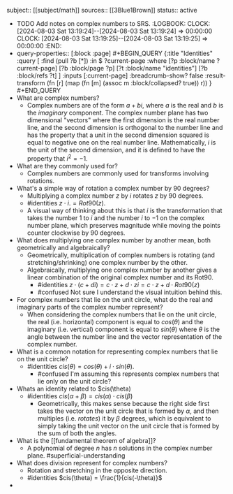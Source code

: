 subject:: [[subject/math]]
sources:: [[3Blue1Brown]]
status:: active

- TODO Add notes on complex numbers to SRS.
  :LOGBOOK:
  CLOCK: [2024-08-03 Sat 13:19:24]--[2024-08-03 Sat 13:19:24] =>  00:00:00
  CLOCK: [2024-08-03 Sat 13:19:25]--[2024-08-03 Sat 13:19:25] =>  00:00:00
  :END:
- query-properties:: [:block :page]
  #+BEGIN_QUERY
  {:title "Identities"
   :query [
         :find (pull ?b [*])
         :in $ ?current-page
         :where
         [?p :block/name ?current-page]
         [?b :block/page ?p]
         [?t :block/name "identities"]
         [?b :block/refs ?t]
         ]
   :inputs [:current-page]
  :breadcrumb-show? false
  :result-transform (fn [r] (map (fn [m] (assoc m :block/collapsed? true)) r))
  }
  #+END_QUERY
- What are complex numbers?
	- Complex numbers are of the form $a + bi$, where $a$ is the real and $b$ is the *imaginary* component. The complex number plane has two dimensional "vectors" where the first dimension is the real number line, and the second dimension is orthogonal to the number line and has the property that a unit in the second dimension squared is equal to negative one on the real number line. Mathematically, $i$ is the unit of the second dimension, and it is defined to have the property that $i^2 = -1$.
- What are they commonly used for?
	- Complex numbers are commonly used for transforms involving rotations.
- What's a simple way of rotation a complex number by 90 degrees?
	- Multiplying a complex number $z$ by $i$ rotates $z$ by 90 degrees.
	- #identities $z \cdot i. =Rot90(z)$.
	- A visual way of thinking about this is that $i$ is the transformation that takes the number 1 to $i$ and the number $i$ to $-1$ on the complex number plane, which preserves magnitude while moving the points counter clockwise by 90 degrees.
- What does multiplying one complex number by another mean, both geometrically and algebraically?
	- Geometrically, multiplication of complex numbers is rotating (and stretching/shrinking) one complex number by the other.
	- Algebraically, multiplying one complex number by another gives a linear combination of the original complex number and its Rot90.
		- #identities $z \cdot (c + di) = c \cdot z + d \cdot zi = c \cdot z + d \cdot Rot90(z)$
		- #confused Not sure I understand the visual intuition behind this.
- For complex numbers that lie on the unit circle, what do the real and imaginary parts of the complex number represent?
	- When considering the complex numbers that lie on the unit circle, the real (i.e. horizontal) component is equal to $cos(\theta)$ and the imaginary (i.e. vertical) component is equal to $sin(\theta)$ where $\theta$ is the angle between the number line and the vector representation of the complex number.
- What is a common notation for representing complex numbers that lie on the unit circle?
	- #identities $cis(\theta) = cos(\theta) + i \cdot sin(\theta)$.
		- #confused I'm assuming this represents complex numbers that lie only on the unit circle?
- Whats an identity related to $cis(\theta)
	- #identities $cis(\alpha + \beta) = cis(\alpha) \cdot cis(\beta)$
		- Geometrically, this makes sense because the right side first takes the vector on the unit circle that is formed by $\alpha$, and then multiples (i.e. *rotates*) it by $\beta$ degrees, which is equivalent to simply taking the unit vector on the unit circle that is formed by the sum of both the angles.
- What is the [[fundamental theorem of algebra]]?
	- A polynomial of degree $n$ has $n$ solutions in the complex number plane. #superficial-understanding
- What does division represent for complex numbers?
	- Rotation and stretching in the opposite direction.
	- #identities $cis(\theta) = \frac{1}{cis(-\theta)}$
-